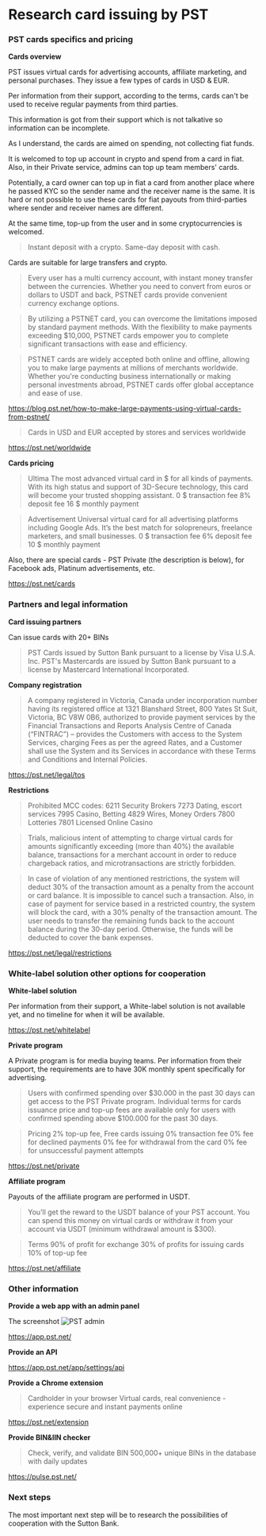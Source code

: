 # Research card issuing by PST

### PST cards specifics and pricing

**Cards overview**

PST issues virtual cards for advertising accounts, affiliate marketing, and personal purchases.
They issue a few types of cards in USD & EUR.

Per information from their support, according to the terms, cards can't be used to receive regular payments from third parties.

This information is got from their support which is not talkative so information can be incomplete.

As I understand, the cards are aimed on spending, not collecting fiat funds.

It is welcomed to top up account in crypto and spend from a card in fiat.
Also, in their Private service, admins can top up team members' cards.

Potentially, a card owner can top up in fiat a card from another place where he passed KYC so the sender name and the receiver name is the same.
It is hard or not possible to use these cards for fiat payouts from third-parties where sender and receiver names are different.

At the same time, top-up from the user and in some cryptocurrencies is welcomed. 

> Instant deposit with a crypto. Same-day deposit with cash.

Cards are suitable for large transfers and crypto.

> Every user has a multi currency account, with instant money transfer between the currencies. Whether you need to convert from euros or dollars to USDT and back, PSTNET cards provide convenient currency exchange options.

>By utilizing a PSTNET card, you can overcome the limitations imposed by standard payment methods. With the flexibility to make payments exceeding $10,000, PSTNET cards empower you to complete significant transactions with ease and efficiency.

>PSTNET cards are widely accepted both online and offline, allowing you to make large payments at millions of merchants worldwide. Whether you're conducting business internationally or making personal investments abroad, PSTNET cards offer global acceptance and ease of use.

https://blog.pst.net/how-to-make-large-payments-using-virtual-cards-from-pstnet/ 


>Cards in USD and EUR accepted by stores and services worldwide

https://pst.net/worldwide 

**Cards pricing**

>Ultima
The most advanced virtual card in $ for all kinds of payments. With its high status and support of 3D-Secure technology, this card will become your trusted shopping assistant.
0 $ transaction fee
8% deposit fee
16 $ monthly payment

>Advertisement
Universal virtual card for all advertising platforms including Google Ads. It’s the best match for solopreneurs, freelance marketers, and small businesses.
0 $ transaction fee
6% deposit fee
10 $ monthly payment

Also, there are special cards - PST Private (the description is below), for Facebook ads, Platinum advertisements, etc.

https://pst.net/cards 

### Partners and legal information 

**Card issuing partners**

Can issue cards with 20+ BINs
>PST Cards issued by Sutton Bank pursuant to a license by Visa U.S.A. Inc. 
>PST's Mastercards are issued by Sutton Bank pursuant to a license by Mastercard International Incorporated. 

**Company registration**

>A company registered in Victoria, Canada under incorporation number having its registered office at 1321 Blanshard Street, 800 Yates St Suit, Victoria, BC V8W 0B6, authorized to provide payment services by the Financial Transactions and Reports Analysis Centre of Canada (“FINTRAC”) – provides the Customers with access to the System Services, charging Fees as per the agreed Rates, and a Customer shall use the System and its Services in accordance with these Terms and Conditions and Internal Policies.

https://pst.net/legal/tos  

**Restrictions**

>Prohibited MCC codes:
6211 Security Brokers
7273 Dating, escort services
7995 Casino, Betting
4829 Wires, Money Orders
7800 Lotteries
7801 Licensed Online Casino

>Trials, malicious intent of attempting to charge virtual cards for amounts significantly exceeding (more than 40%) the available balance, transactions for a merchant account in order to reduce chargeback ratios, and microtransactions are strictly forbidden.

>In case of violation of any mentioned restrictions, the system will deduct 30% of the transaction amount as a penalty from the account or card balance. It is impossible to cancel such a transaction. Also, in case of payment for service based in a restricted country, the system will block the card, with a 30% penalty of the transaction amount. The user needs to transfer the remaining funds back to the account balance during the 30-day period. Otherwise, the funds will be deducted to cover the bank expenses.

https://pst.net/legal/restrictions 

### White-label solution other options for cooperation

**White-label solution**

Per information from their support, a White-label solution is not available yet, and no timeline for when it will be available. 

https://pst.net/whitelabel   

**Private program**

A Private program is for media buying teams.
Per information from their support, the requirements are to have 30K monthly spent specifically for advertising.

>Users with confirmed spending over $30.000 in the past 30 days can get access to the PST Private program.
Individual terms for cards issuance price and top-up fees are available only for users with confirmed spending above $100.000 for the past 30 days.

>Pricing
2% top-up fee, 
Free cards issuing 
0% transaction fee
0% fee for declined payments
0% fee for withdrawal from the card
0% fee for unsuccessful payment attempts

https://pst.net/private   

**Affiliate program**

Payouts of the affiliate program are performed in USDT.
> You’ll get the reward to the USDT balance of your PST account. You can spend this money on virtual cards or withdraw it from your account via USDT (minimum withdrawal amount is $300).

>Terms
90% of profit for exchange
30% of profits for issuing cards
10% of top-up fee

https://pst.net/affiliate  

### Other information 

**Provide a web app with an admin panel**

The screenshot 
![PST admin](https://github.com/sergfeldman/card-issuance/assets/15567379/bc29a73e-4413-47d6-9c64-abde4189ad0d)

https://app.pst.net/ 

**Provide an API**

https://app.pst.net/app/settings/api 

**Provide a Chrome extension**

>Cardholder in your browser
Virtual cards, real convenience - experience secure and instant payments online

https://pst.net/extension

**Provide BIN&IIN checker**

>Check, verify, and validate BIN
500,000+ unique BINs in the database with daily updates

https://pulse.pst.net/ 



### Next steps 

The most important next step will be to research the possibilities of cooperation with the Sutton Bank.
